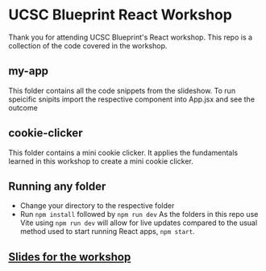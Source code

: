 # UCSC Blueprint React Workshop

Thank you for attending UCSC Blueprint's React workshop. This repo is a collection of the code covered in the workshop.

## my-app
This folder contains all the code snippets from the slideshow. To run speicific snipits import the respective component into App.jsx and see the outcome

## cookie-clicker
This folder contains a mini cookie clicker. It applies the fundamentals learned in this workshop to create a mini cookie clicker.

## Running any folder
* Change your directory to the respective folder
* Run `npm install` followed by `npm run dev`
As the folders in this repo use Vite using `npm run dev` will allow for live updates compared to the usual method used to start running React apps, `npm start`.

## [Slides for the workshop](https://docs.google.com/presentation/d/1mNojhY2eiMtoXaQsa_x9YsAvE41zUvJQ-aBEEAgHNeI)

